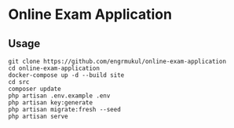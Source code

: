 # Online Exam Application

## Usage
    git clone https://github.com/engrmukul/online-exam-application
    cd online-exam-application
    docker-compose up -d --build site
    cd src
    composer update
    php artisan .env.example .env
    php artisan key:generate
    php artisan migrate:fresh --seed
    php artisan serve